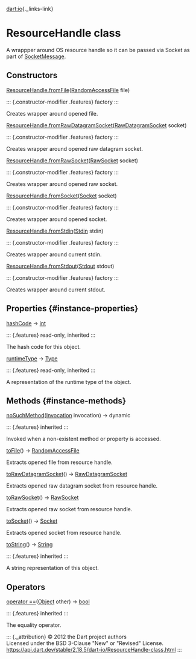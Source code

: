 [dart:io](../dart-io/dart-io-library){._links-link}

ResourceHandle class
====================

A wrappper around OS resource handle so it can be passed via Socket as
part of [SocketMessage](socketmessage-class).

Constructors
------------

[ResourceHandle.fromFile](resourcehandle/resourcehandle.fromfile)([RandomAccessFile](randomaccessfile-class)
file)

::: {.constructor-modifier .features}
factory
:::

Creates wrapper around opened file.

[ResourceHandle.fromRawDatagramSocket](resourcehandle/resourcehandle.fromrawdatagramsocket)([RawDatagramSocket](rawdatagramsocket-class)
socket)

::: {.constructor-modifier .features}
factory
:::

Creates wrapper around opened raw datagram socket.

[ResourceHandle.fromRawSocket](resourcehandle/resourcehandle.fromrawsocket)([RawSocket](rawsocket-class)
socket)

::: {.constructor-modifier .features}
factory
:::

Creates wrapper around opened raw socket.

[ResourceHandle.fromSocket](resourcehandle/resourcehandle.fromsocket)([Socket](socket-class)
socket)

::: {.constructor-modifier .features}
factory
:::

Creates wrapper around opened socket.

[ResourceHandle.fromStdin](resourcehandle/resourcehandle.fromstdin)([Stdin](stdin-class)
stdin)

::: {.constructor-modifier .features}
factory
:::

Creates wrapper around current stdin.

[ResourceHandle.fromStdout](resourcehandle/resourcehandle.fromstdout)([Stdout](stdout-class)
stdout)

::: {.constructor-modifier .features}
factory
:::

Creates wrapper around current stdout.

Properties {#instance-properties}
----------

[hashCode](../dart-core/object/hashcode) → [int](../dart-core/int-class)

::: {.features}
read-only, inherited
:::

The hash code for this object.

[runtimeType](../dart-core/object/runtimetype) →
[Type](../dart-core/type-class)

::: {.features}
read-only, inherited
:::

A representation of the runtime type of the object.

Methods {#instance-methods}
-------

[noSuchMethod](../dart-core/object/nosuchmethod)([Invocation](../dart-core/invocation-class)
invocation) → dynamic

::: {.features}
inherited
:::

Invoked when a non-existent method or property is accessed.

[toFile](resourcehandle/tofile)() →
[RandomAccessFile](randomaccessfile-class)

Extracts opened file from resource handle.

[toRawDatagramSocket](resourcehandle/torawdatagramsocket)() →
[RawDatagramSocket](rawdatagramsocket-class)

Extracts opened raw datagram socket from resource handle.

[toRawSocket](resourcehandle/torawsocket)() →
[RawSocket](rawsocket-class)

Extracts opened raw socket from resource handle.

[toSocket](resourcehandle/tosocket)() → [Socket](socket-class)

Extracts opened socket from resource handle.

[toString](../dart-core/object/tostring)() →
[String](../dart-core/string-class)

::: {.features}
inherited
:::

A string representation of this object.

Operators
---------

[operator
==](../dart-core/object/operator_equals)([Object](../dart-core/object-class)
other) → [bool](../dart-core/bool-class)

::: {.features}
inherited
:::

The equality operator.

::: {._attribution}
© 2012 the Dart project authors\
Licensed under the BSD 3-Clause \"New\" or \"Revised\" License.\
<https://api.dart.dev/stable/2.18.5/dart-io/ResourceHandle-class.html>
:::

